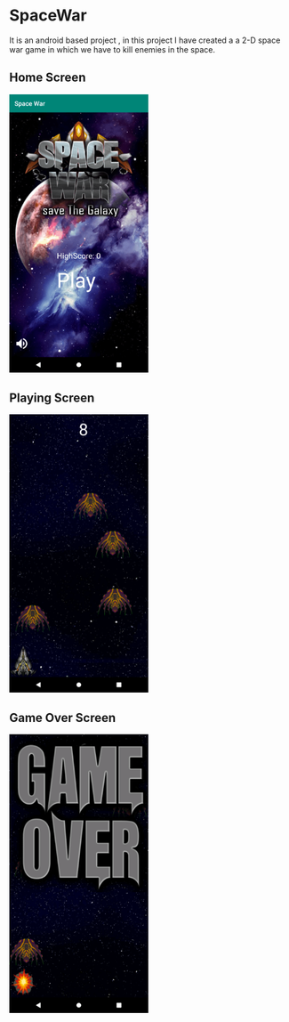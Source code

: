 # SpaceWar

It is an android based project , in this project I have created a a 2-D space war game in which we have to kill enemies in the space.

## Home Screen
<img src="./screenShots/home.png" width="250"/>

## Playing Screen
<img src="./screenShots/playing.png" width="250"/>

## Game Over Screen
<img src="./screenShots/gameOver.png" width="250"/>
